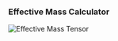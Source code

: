 ### Effective Mass Calculator

![Effective Mass Tensor](https://raw.github.com/alexandr-fonari/emc/master/p_ms.gif)